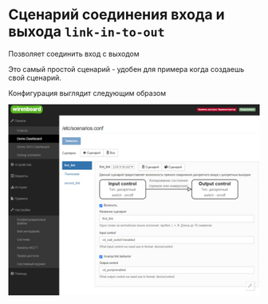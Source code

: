 # Сценарий соединения входа и выхода `link-in-to-out`

Позволяет соединить вход с выходом

Это самый простой сценарий - удобен для примера когда создаешь свой сценарий.

Конфигурация выглядит следующим образом

![alt text](doc/image.png)
